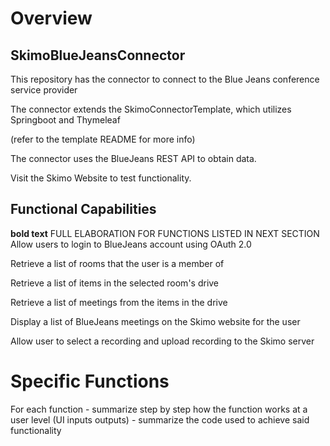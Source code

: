 # Overview
## SkimoBlueJeansConnector
This repository has the connector to connect to the Blue Jeans conference service provider

The connector extends the SkimoConnectorTemplate, which utilizes Springboot and Thymeleaf

(refer to the template README for more info)

The connector uses the BlueJeans REST API to obtain data.

Visit the Skimo Website to test functionality.

## Functional Capabilities
**bold text** FULL ELABORATION FOR FUNCTIONS LISTED IN NEXT SECTION
Allow users to login to BlueJeans account using OAuth 2.0

Retrieve a list of rooms that the user is a member of

Retrieve a list of items in the selected room's drive

Retrieve a list of meetings from the items in the drive

Display a list of BlueJeans meetings on the Skimo website for the user

Allow user to select a recording and upload recording to the Skimo server

# Specific Functions
For each function - summarize step by step how the function works at a user level (UI inputs outputs)
      - summarize the code used to achieve said functionality 
